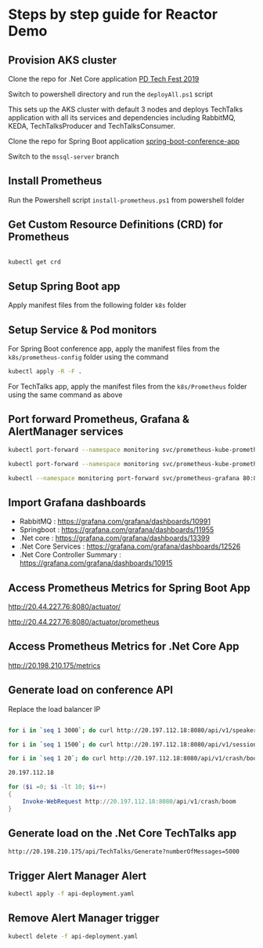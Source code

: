 # Steps by step guide for Reactor Demo

## Provision AKS cluster

Clone the repo for .Net Core application
[PD Tech Fest 2019](https://github.com/NileshGule/pd-tech-fest-2019.git)

Switch to powershell directory and run the `deployAll.ps1` script

This sets up the AKS cluster with default 3 nodes and deploys TechTalks application with all its services and dependencies including RabbitMQ, KEDA, TechTalksProducer and TechTalksConsumer.

Clone the repo for Spring Boot application
[spring-boot-conference-app](https://github.com/NileshGule/spring-boot-conference-app)

Switch to the `mssql-server` branch

## Install Prometheus

Run the Powershell script `install-prometheus.ps1` from powershell folder

## Get Custom Resource Definitions (CRD) for Prometheus

```bash

kubectl get crd

```

## Setup Spring Boot app

Apply manifest files from the following folder `k8s` folder

## Setup Service & Pod monitors
For Spring Boot conference app, apply the manifest files from the `k8s/prometheus-config` folder using the command

```bash
kubectl apply -R -F .
```

For TechTalks app, apply the manifest files from the `k8s/Prometheus` folder using the same command as above

## Port forward Prometheus, Grafana & AlertManager services

```bash
kubectl port-forward --namespace monitoring svc/prometheus-kube-prometheus-prometheus 9090:9090

kubectl port-forward --namespace monitoring svc/prometheus-kube-prometheus-alertmanager 9093:9093

kubectl --namespace monitoring port-forward svc/prometheus-grafana 80:80
```
## Import Grafana dashboards

- RabbitMQ : https://grafana.com/grafana/dashboards/10991
- Springboot : https://grafana.com/grafana/dashboards/11955
- .Net core : https://grafana.com/grafana/dashboards/13399
- .Net Core Services : https://grafana.com/grafana/dashboards/12526
- .Net Core Controller Summary : https://grafana.com/grafana/dashboards/10915

## Access Prometheus Metrics for Spring Boot App

http://20.44.227.76:8080/actuator/

http://20.44.227.76:8080/actuator/prometheus

## Access Prometheus Metrics for .Net Core App

http://20.198.210.175/metrics
## Generate load on conference API

Replace the load balancer IP

```bash

for i in `seq 1 3000`; do curl http://20.197.112.18:8080/api/v1/speakers/; done

for i in `seq 1 1500`; do curl http://20.197.112.18:8080/api/v1/sessions/; done

for i in `seq 1 20`; do curl http://20.197.112.18:8080/api/v1/crash/boom; done

20.197.112.18

```

``` powershell
for ($i =0; $i -lt 10; $i++)
{
    Invoke-WebRequest http://20.197.112.18:8080/api/v1/crash/boom
}
```

## Generate load on the .Net Core TechTalks app

```bash
http://20.198.210.175/api/TechTalks/Generate?numberOfMessages=5000
```

## Trigger Alert Manager Alert

```bash
kubectl apply -f api-deployment.yaml
```

## Remove Alert Manager trigger
```bash
kubectl delete -f api-deployment.yaml
```

